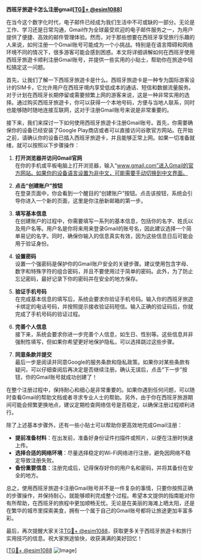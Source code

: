 **西班牙旅遊卡怎么注册gmail[[TG💪+ @esim1088](https://t.me/s/esim1088)]**

在当今这个数字化时代，电子邮件已经成为我们生活中不可或缺的一部分。无论是工作、学习还是日常沟通，Gmail作为全球最受欢迎的电子邮件服务之一，为用户提供了便捷、高效的邮件管理体验。然而，对于那些想要在西班牙享受旅行乐趣的人来说，如何注册一个Gmail账号可能成为一个小挑战。特别是在语言障碍和网络环境不同的情况下，很多游客可能会感到困惑。本文将详细讲解如何在西班牙使用西班牙旅遊卡顺利注册Gmail账号，并提供一些实用的小贴士，帮助你在旅途中轻松搞定这一问题。

首先，让我们了解一下西班牙旅遊卡是什么。西班牙旅遊卡是一种专为国际游客设计的SIM卡，它允许用户在西班牙境内享受低成本的通话、短信和数据流量服务。对于计划在西班牙长期停留或需要频繁上网的游客来说，这是一种非常实用的选择。通过购买西班牙旅遊卡，你可以获得一个本地号码，方便与当地人联系，同时也能够随时随地连接互联网，这对于注册Gmail账号来说是非常重要的。

接下来，我们来探讨一下如何使用西班牙旅遊卡注册Gmail账号。首先，你需要确保你的设备已经安装了Google Play商店或者可以直接访问谷歌官方网站。在开始之前，请确认你的设备已插入西班牙旅遊卡，并且能够正常上网。如果一切准备就绪，就可以按照以下步骤操作：

1. **打开浏览器并访问Gmail官网**  
   在你的手机或平板电脑上打开浏览器，输入“www.gmail.com”进入Gmail的官方网站。如果你的设备语言设置为非中文，可能需要手动切换到中文界面。

2. **点击“创建账户”按钮**  
   在登录页面中，你会看到一个醒目的“创建账户”按钮。点击该按钮，系统会引导你进入一个新的页面，这里是你注册新邮箱的第一步。

3. **填写基本信息**  
   在创建账户的过程中，你需要填写一系列的基本信息，包括你的名字、姓氏以及用户名等。用户名是你将来用来登录Gmail的账号名，因此建议选择一个简单易记的名字。同时，确保你输入的信息真实有效，因为这些信息日后可能会用于验证身份。

4. **设置密码**  
   设置一个强密码是保护你的Gmail账户安全的关键步骤。建议使用包含字母、数字和特殊字符的组合密码，并且不要使用过于简单的密码。此外，为了防止忘记密码，最好记录下你的密码并在安全的地方保存。

5. **验证手机号码**  
   在完成基本信息的填写后，系统会要求你验证手机号码。输入你的西班牙旅遊卡绑定的电话号码，并按照提示接收验证码短信。输入正确的验证码后，你就完成了手机号码的验证过程。

6. **完善个人信息**  
   接下来，系统会要求你进一步完善个人信息，如生日、性别等。这些信息并非强制性填写，但如果你希望更好地保护隐私，可以选择跳过这些步骤。

7. **同意条款并提交**  
   最后一步是阅读并同意Google的服务条款和隐私政策。如果你对某些条款有疑问，可以仔细查阅后再决定是否继续注册。确认无误后，点击“下一步”按钮，你的Gmail账号就成功创建了！

在整个注册过程中，保持耐心和细心是非常重要的。如果你遇到任何问题，可以随时查看Gmail的帮助文档或者寻求专业人士的帮助。另外，由于你在西班牙旅游期间可能会频繁更换地点，建议定期检查网络信号是否稳定，以确保注册过程顺利进行。

除了上述基本步骤外，还有一些小贴士可以帮助你更高效地完成Gmail注册：

- **提前准备材料**：在出发前，准备好身份证件扫描件或照片，以便在注册时快速上传。
- **选择合适的网络环境**：尽量选择稳定的Wi-Fi网络进行注册，避免因网络不稳定导致注册失败。
- **备份重要信息**：注册完成后，记得保存好你的用户名和密码，并将其备份在安全的地方。

总之，使用西班牙旅遊卡注册Gmail账号并不是一件复杂的事情，只要你按照正确的步骤操作，并保持耐心，就能够顺利完成整个过程。希望本文提供的指南能对你有所帮助，在西班牙的旅程中更加顺畅无忧。无论是在美丽的海滩上晒太阳，还是在繁华的城市里探索美食，拥有一个属于自己的Gmail账号都将让旅途更加丰富多彩。

最后，再次提醒大家关注[TG💪+ @esim1088](https://t.me/s/esim1088)，获取更多关于西班牙旅遊卡和旅行实用技巧的信息。祝大家旅途愉快，收获满满的美好回忆！

[[TG💪+ @esim1088](https://t.me/s/esim1088) ![Image](https://i.postimg.cc/4NQfJmqS/Snipaste-2025-05-13-00-14-12.png)]